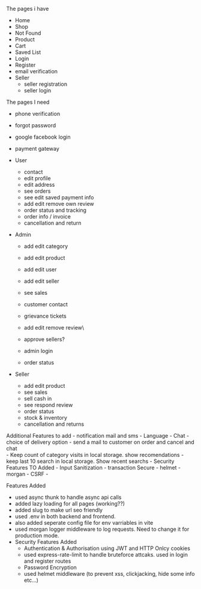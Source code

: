The pages i have
 - Home 
 - Shop 
 - Not Found
 - Product
 - Cart
 - Saved List
 - Login
 - Register
 - email verification
 - Seller
    - seller registration
    - seller login
    


The pages I need


- phone verification
- forgot password
- google facebook login
- payment gateway

- User
    - contact
    - edit profile
    - edit address
    - see orders
    - see edit saved payment info 
    - add edit remove own review
    - order status and tracking
    - order info / invoice
    - cancellation and return

- Admin
    - add edit category
    - add edit product
    - add edit user
    - add edit seller
    - see sales
    - customer contact
    - grievance tickets
    - add edit remove review\
    
    - approve sellers?
    - admin login
    - order status

- Seller
    - add edit product
    - see sales
    - sell cash in
    - see respond review
    - order status
    - stock & inventory
    - cancellation and returns

Additional Features to add
    - notification mail and sms
    - Language
    - Chat
    - choice of delivery option
    - send a mail to customer on order and cancel and chat\
    - Keep count of category visits in local storage. show recomendations
    - keep last 10 search in local storage. Show recent searchs
    - Security Features TO Added
        - Input Sanitization
        - transaction Secure
        - helmet
        - morgan 
        - CSRF
        - 




Features Added

- used async thunk to handle async api calls
- added lazy loading for all pages (working??)
- added slug to make url seo friendly
- used .env in both backend and frontend.
- also added seperate config file for env varriables in vite
- used morgan logger middleware to log requests. Need to change it for production mode.
- Security Features Added
    - Authentication & Authorisation using JWT and HTTP Onlcy cookies
    - used express-rate-limit to handle bruteforce attcaks. used in login and register routes
    - Password Encryption 
    - used helmet middleware (to prevent xss, clickjacking, hide some info etc...)
    


